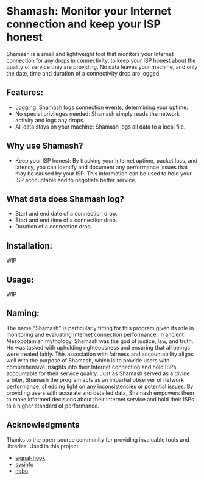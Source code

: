 # Shamash: Monitor your Internet connection and keep your ISP honest

Shamash is a small and lightweight tool that monitors your Internet connection for any drops in connectivity, to keep your ISP honest about the quality of service they are providing.
No data leaves your machine, and only the date, time and duration of a connectivity drop are logged.

## Features:

- Logging: Shamash logs connection events, determining your uptime.
- No special privileges needed: Shamash simply reads the network activity and logs any drops.
- All data stays on your machine: Shamash logs all data to a local file.

## Why use Shamash?

- Keep your ISP honest: By tracking your Internet uptime, packet loss, and latency, you can identify and document any performance issues that may be caused by your ISP. This information can be used to hold your ISP accountable and to negotiate better service.

## What data does Shamash log?

- Start and end date of a connection drop.
- Start and end time of a connection drop.
- Duration of a connection drop.

## Installation:

WIP

## Usage:

WIP

## Naming:

The name "Shamash" is particularly fitting for this program given its role in monitoring and evaluating Internet connection performance. In ancient Mesopotamian mythology, Shamash was the god of justice, law, and truth. He was tasked with upholding righteousness and ensuring that all beings were treated fairly. This association with fairness and accountability aligns well with the purpose of Shamash, which is to provide users with comprehensive insights into their Internet connection and hold ISPs accountable for their service quality. Just as Shamash served as a divine arbiter, Shamash the program acts as an impartial observer of network performance, shedding light on any inconsistencies or potential issues. By providing users with accurate and detailed data, Shamash empowers them to make informed decisions about their Internet service and hold their ISPs to a higher standard of performance.

## Acknowledgments
Thanks to the open-source community for providing invaluable tools and libraries.
Used in this project:
- [signal-hook](https://crates.io/crates/signal-hook)
- [sysinfo](https://crates.io/crates/sysinfo)
- [nabu](https://github.com/Xqhare/nabu)

